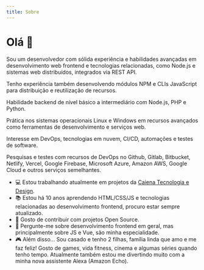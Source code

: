 ```yaml
---
title: Sobre
---
```


# Olá 👋

Sou um desenvolvedor com sólida experiência e habilidades avançadas em desenvolvimento web frontend e tecnologias relacionadas, como Node.js e sistemas web distribuídos, integrados via REST API.

Tenho experiência também desenvolvendo módulos NPM e CLIs JavaScript para distribuição e reutilização de recursos.

Habilidade backend de nível básico a intermediário com Node.js, PHP e Python.

Prática nos sistemas operacionais Linux e Windows em recursos avançados como ferramentas de desenvolvimento e serviços web.

Interesse em DevOps, tecnologias em nuvem, CI/CD, automações e testes de software.

Pesquisas e testes com recursos de DevOps no Github, Gitlab, Bitbucket, Netlify, Vercel, Google Firebase, Microsoft Azure, Amazon AWS, Google Cloud e outros serviços semelhantes.

- 💻 Estou trabalhando atualmente em projetos da [Caiena Tecnologia e Design](https://www.caiena.net/).
- 📚 Estou há 10 anos aprendendo HTML/CSS/JS e tecnologias relacionadas ao desenvolvimento frontend, procuro estar sempre atualizado.
- 📖 Gosto de contribuir com projetos Open Source.
- 💬 Pergunte-me sobre desenvolvimento frontend em geral, mas principalmente sobre JS e Vue, são minha especialidade.
- 🎮 Além disso... Sou casado e tenho 2 filhas, família linda que amo e me faz feliz! Gosto de games, vida fitness, cinema e algumas séries quando tenho tempo. Atualmente também estou me divertindo muito com a minha nova assistente Alexa (Amazon Echo).
